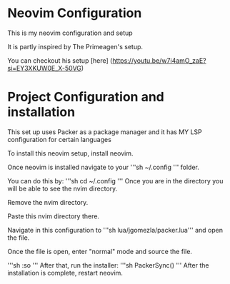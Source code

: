 # Neovim Configuration

This is my neovim configuration and setup

It is partly inspired by The Primeagen's setup.

You can checkout his setup [here] (https://youtu.be/w7i4amO_zaE?si=EY3XKUW0E_X-50VG)

# Project Configuration and installation
This set up uses Packer as a package manager and it has MY LSP configuration for certain languages

To install this neovim setup, install neovim.

Once neovim is installed navigate to your '''sh ~/.config ''' folder.

You can do this by:
'''sh
cd ~/.config
'''
Once you are in the directory you will be able to see the nvim directory.

Remove the nvim directory.

Paste this nvim directory there.

Navigate in this configuration to '''sh lua/jgomezla/packer.lua''' and open the file.

Once the file is open, enter "normal" mode and source the file.

'''sh
:so
'''
After that, run the installer:
'''sh
PackerSync()
'''
After the installation is complete, restart neovim.



